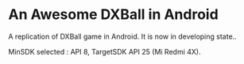 # An Awesome DXBall in Android

A replication of DXBall game in Android. It is now in developing state..

MinSDK selected : API 8,
TargetSDK API 25 (Mi Redmi 4X).
